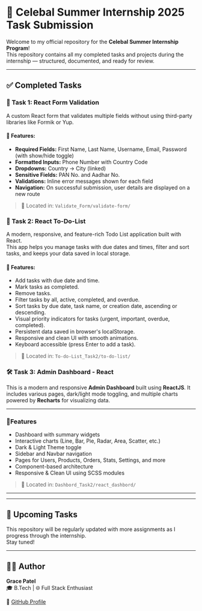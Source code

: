 # 🎯 Celebal Summer Internship 2025 Task Submission

Welcome to my official repository for the **Celebal Summer Internship Program**!  
This repository contains all my completed tasks and projects during the internship — structured, documented, and ready for review.

---

## ✅ Completed Tasks

### 📌 Task 1: React Form Validation

A custom React form that validates multiple fields without using third-party libraries like Formik or Yup.

#### 🧩 Features:
- **Required Fields:** First Name, Last Name, Username, Email, Password (with show/hide toggle)
- **Formatted Inputs:** Phone Number with Country Code
- **Dropdowns:** Country → City (linked)
- **Sensitive Fields:** PAN No. and Aadhar No.
- **Validations:** Inline error messages shown for each field
- **Navigation:** On successful submission, user details are displayed on a new route
> 📁 Located in: `Validate_Form/validate-form/`
### 📌 Task 2: React To-Do-List

A modern, responsive, and feature-rich Todo List application built with React.  
This app helps you manage tasks with due dates and times, filter and sort tasks, and keeps your data saved in local storage.

#### 🧩 Features:
- Add tasks with due date and time.
- Mark tasks as completed.
- Remove tasks.
- Filter tasks by all, active, completed, and overdue.
- Sort tasks by due date, task name, or creation date, ascending or descending.
- Visual priority indicators for tasks (urgent, important, overdue, completed).
- Persistent data saved in browser's localStorage.
- Responsive and clean UI with smooth animations.
- Keyboard accessible (press Enter to add a task).
> 📁 Located in: `To-do-List_Task2/to-do-list/`

### 🛠️ Task 3: Admin Dashboard - React

This is a modern and responsive **Admin Dashboard** built using **ReactJS**. It includes various pages, dark/light mode toggling, and multiple charts powered by **Recharts** for visualizing data.

---

###  🧩Features

-  Dashboard with summary widgets
-  Interactive charts (Line, Bar, Pie, Radar, Area, Scatter, etc.)
-  Dark & Light Theme toggle
-  Sidebar and Navbar navigation
-  Pages for Users, Products, Orders, Stats, Settings, and more
-  Component-based architecture
-  Responsive & Clean UI using SCSS modules
>  📁 Located in: `Dashbord_Task2/react_dashbord/`


---

---

## 📌 Upcoming Tasks

This repository will be regularly updated with more assignments as I progress through the internship.  
Stay tuned!



---

## 🙋‍♀️ Author

**Grace Patel**  
🎓 B.Tech | 🌐 Full Stack Enthusiast  

🔗 [GitHub Profile](https://github.com/grasyPatel)
